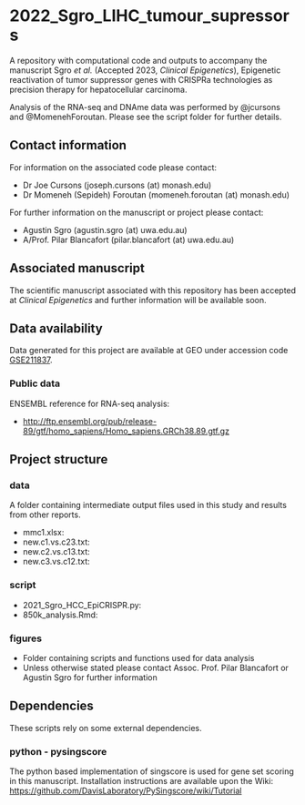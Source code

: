 # 2022_Sgro_LIHC_tumour_supressors

A repository with computational code and outputs to accompany the manuscript Sgro *et al.* (Accepted 2023, *Clinical Epigenetics*), Epigenetic reactivation of tumor suppressor genes with CRISPRa technologies as precision therapy for hepatocellular carcinoma.

Analysis of the RNA-seq and DNAme data was performed by @jcursons and @MomenehForoutan. Please see the script folder for further details.

## Contact information

For information on the associated code please contact:
- Dr Joe Cursons (joseph.cursons (at) monash.edu)
- Dr Momeneh (Sepideh) Foroutan (momeneh.foroutan (at) monash.edu)


For further information on the manuscript or project please contact:
- Agustin Sgro (agustin.sgro (at) uwa.edu.au)
- A/Prof. Pilar Blancafort (pilar.blancafort (at) uwa.edu.au)

## Associated manuscript

The scientific manuscript associated with this repository has been accepted at *Clinical Epigenetics* and further information will be available soon.


## Data availability

Data generated for this project are available at GEO under accession code [GSE211837](https://www.ncbi.nlm.nih.gov/geo/query/acc.cgi?acc=GSE211837).

### Public data

ENSEMBL reference for RNA-seq analysis:
- http://ftp.ensembl.org/pub/release-89/gtf/homo_sapiens/Homo_sapiens.GRCh38.89.gtf.gz  


## Project structure

### data

A folder containing intermediate output files used in this study and results from other reports. 

- mmc1.xlsx:
- new.c1.vs.c23.txt:
- new.c2.vs.c13.txt:
- new.c3.vs.c12.txt:


### script

- 2021_Sgro_HCC_EpiCRISPR.py:
- 850k_analysis.Rmd:


### figures

- Folder containing scripts and functions used for data analysis
- Unless otherwise stated please contact Assoc. Prof. Pilar Blancafort or Agustin Sgro for further information


## Dependencies

These scripts rely on some external dependencies.

### python - pysingscore

The python based implementation of singscore is used for gene set scoring in this manuscript. Installation instructions are available upon the Wiki: https://github.com/DavisLaboratory/PySingscore/wiki/Tutorial

